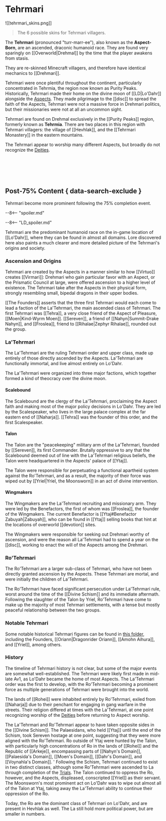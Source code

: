 # Tehrmari

![[tehrmari_skins.png]]
> The 6 possible skins for Tehrmari villagers.

The **Tehrmari** (pronounced "turr-marr-ee"), also known as the **Aspect-Born**, are an ascended, draconic humanoid race. They are found very sparingly on [[Overworld|Drehmal]] by the time that the player awakens from stasis. 

They are re-skinned Minecraft villagers, and therefore have identical mechanics to [[Drehmari]].

Tehrmari were once plentiful throughout the continent, particularly concentrated in Tehrmia, the region now known as Purity Peaks. Historically, Tehrmari made their home on the divine moon of [[LD|Lo'Dahr]] alongside the [Aspects](/Lore/Higher_Beings/Aspects/). They made pilgrimage to the [[disc]] to spread the faith of the Aspects, Tehrmari were not a massive force in Drehmari politics, but their missionaries were not at all an uncommon sight.

Tehrmari are found on Drehmal exclusively in the [[Purity Peaks]] region, formerly known as **Tehrmia**. There are two places in this region with Tehrmari villagers: the village of [[Hevhlak]], and the [[Tehrmari Monastery]] in the eastern mountains.

The Tehrmari appear to worship many different Aspects, but broadly do not recognize the [Deities](/Lore/Higher_Beings/Deities/).

<br> <br> <br> <br>

## Post-75% Content { data-search-exclude }

Tehrmari become more prominent following the 75% completion event.

--8<-- "spoiler.md"

--8<-- "LD_spoiler.md"

Tehrmari are the predominant humanoid race on the in-game location of [[Lo'Dahr]], where they can be found in almost all domains. Lore discovered here also paints a much clearer and more detailed picture of the Tehrmari's origins and society.

### Ascension and Origins

Tehrmari are created by the Aspects in a manner similar to how [[Virtuo]] creates [[Virmari]]: Drehmari who gain particular favor with an Aspect, or the Prismatic Council at large, were offered ascension to a higher level of existence. The Tehrmari take after the Aspects in their physical form, strongly resembling small, bipedal dragons in their upper bodies.

[[The Founders]] asserts that the three first Tehrmari would each come to lead a faction of the La'Tehrmari, the main ascended class of Tehrmari. The first Tehrmari was [[Tehra]], a very close friend of the Aspect of Pleasure, [[Moen|Kind-Wyrm Moen]]. [[Sereven]], a friend of [[Nahyn|Summit-Drake Nahyn]], and [[Froslea]], friend to [[Rihalae|Zephyr Rihalae]], rounded out the group.

### La'Tehrmari

The La'Tehrmari are the ruling Tehrmari order and upper class, made up entirely of those directly ascended by the Aspects. La'Tehrmari are functionally immortal, and live almost entirely on Lo'Dahr. 

The La'Tehrmari were organized into three major factions, which together formed a kind of theocracy over the divine moon.

#### Scalebound

The Scalebound are the clergy of the La'Tehrmari, proclaiming the Aspect faith and making most of the major policy decisions in Lo'Dahr. They are led by the Scalespeaker, who lives in the large palace complex at the far eastern end of [[Naharja]]. [[Tehra]] was the founder of this order, and the first Scalespeaker.

#### Talon

The Talon are the "peacekeeping" military arm of the La'Tehrmari, founded by [[Sereven]], its first Commander. Brutally oppressive to any that the Scalebound deemed out of line with the La'Tehrmari religious beliefs, the Talon were headquartered in the Aspects' palace of [[Ytaj]].

The Talon were responsible for perpetuating a functional apartheid system against the Ro'Tehrmari, and as a result, the majority of their force was wiped out by [[Yriel|Yriel, the Moonsworn]] in an act of divine intervention.

#### Wingmakers

The Wingmakers are the La'Tehrmari recruiting and missionary arm. They were led by the Benefactors, the first of whom was [[Froslea]], the founder of the Wingmakers. The current Benefactor is [[Ytaj#Benefactor Zabuyah|Zabuyah]], who can be found in [[Ytaj]] selling books that hint at the locations of overworld [[devotion]] sites.

The Wingmakers were responsible for seeking out Drehmari worthy of ascension, and were the reason all La'Tehrmari had to spend a year on the [[disc]], working to enact the will of the Aspects among the Drehmari.

### Ro'Tehrmari

The Ro'Tehrmari are a larger sub-class of Tehrmari, who have not been directly granted ascension by the Aspects. These Tehrmari are mortal, and were initially the children of La'Tehrmari. 

The Ro'Tehrmari have faced significant persecution under La'Tehrmari rule, worst around the time of the [[Divine Schism]] and its immediate aftermath. Following the slaughter of the Talon by Yriel, Ro'Tehrmari have come to make up the majority of most Tehrmari settlements, with a tense but mostly peaceful relationship between the two groups.

### Notable Tehrmari

Some notable historical Tehrmari figures can be found in [this folder](/Lore/Historical_Figures/Tehrmari/), including the Founders, [[Oriann|Dragonrider Oriann]], [[Amohn Aihura]], and [[Yriel]], among others.

### History

The timeline of Tehrmari history is not clear, but some of the major events are somewhat well-established. The Tehrmari were likely first made in mid-late Av1, as Lo'Dahr became the home of most Aspects. The La'Tehrmari order was the first to develop, with the Ro'Tehrmari becoming a prominent force as multiple generations of Tehrmari were brought into the world.

The lands of [[Rohei]] were inhabited entirely by Ro'Tehrmari, exiled from [[Naharja]] due to their penchant for engaging in gang warfare in the streets. Their religion differed at times with the La'Tehrmari, at one point recognizing worship of the [Deities](/Lore/Higher_Beings/Deities/) before returning to Aspect worship.

The La'Tehrmari and Ro'Tehrmari appear to have taken opposite sides in the [[Divine Schism]]. The Palaesidans, who held [[Ytaj]] until the end of the Schism, took Sereven hostage at one point, suggesting that they were more aligned with the Ro'Tehrmari. Ro outside of Ytaj were hunted by the Talon, with particularly high concentrations of Ro in the lands of [[Rohei]] and the Republic of [[Arkeje]], encompassing parts of [[Nahyn's Domain]], [[Palaesida's Domain]], [[Moen's Domain]], [[Dahr's Domain]], and [[Voynahla's Domain]].
'
Following the Schism, Tehrmari continued to exist in two distinct classes, although some Ro'Tehrmari were ascended to La through completion of the [Trials](/World/Late-Game/Points_of_Interest/Trials/). The Talon continued to oppress the Ro, however, and the Aspects, displeased, conscripted [[Yriel]] as their servant. The Moonsworn's most prominent act on Lo'Dahr was to wipe out almost all of the Talon at Ytaj, taking away the La'Tehrmari ability to continue their oppression of the Ro.

Today, the Ro are the dominant class of Tehrmari on Lo'Dahr, and are present in Hevhlak as well. The La still hold more political power, but are smaller in numbers.
